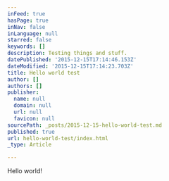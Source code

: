 ```yaml
---
inFeed: true
hasPage: true
inNav: false
inLanguage: null
starred: false
keywords: []
description: Testing things and stuff.
datePublished: '2015-12-15T17:14:46.153Z'
dateModified: '2015-12-15T17:14:23.703Z'
title: Hello world test
author: []
authors: []
publisher:
  name: null
  domain: null
  url: null
  favicon: null
sourcePath: _posts/2015-12-15-hello-world-test.md
published: true
url: hello-world-test/index.html
_type: Article

---
```

Hello world!